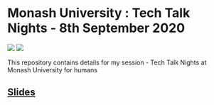# Monash University : Tech Talk Nights - 8th September 2020

[![](https://img.shields.io/github/license/sourcerer-io/hall-of-fame.svg?colorB=ff0000)](https://github.com/akshaybahadur21/Emojinator/blob/master/LICENSE.md)  [![](https://img.shields.io/badge/Akshay-Bahadur-brightgreen.svg?colorB=ff0000)](https://akshaybahadur.com)

This repository contains details for my session - Tech Talk Nights at Monash University for humans 

## [Slides](https://docs.google.com/presentation/d/1VdZWE6PI8wt2YXKyUGloIvLhtv7eC2G8cayYYoSzC1o/edit?usp=sharing)

